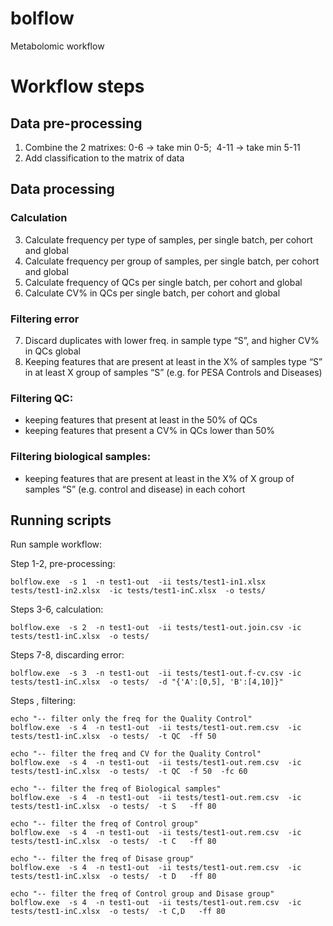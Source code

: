 # bolflow

Metabolomic workflow

<!-- # Path in tierra: TEMPORAL
S:\U_Proteomica\PROYECTOS\PESA_omicas\METABOLOMICS\HILIC\HILIC-POS -->

# Workflow steps

## Data pre-processing
1. Combine the 2 matrixes: 0-6 -> take min 0-5;  4-11 -> take min 5-11
2. Add classification to the matrix of data
 
## Data processing

### Calculation
3. Calculate frequency per type of samples, per single batch, per cohort and global
4. Calculate frequency per group of samples, per single batch, per cohort and global
5. Calculate frequency of QCs per single batch, per cohort and global
6. Calculate CV% in QCs per single batch, per cohort and global

### Filtering error
7. Discard duplicates with lower freq. in sample type “S”, and higher CV% in QCs global
8. Keeping features that are present at least in the X% of samples type “S” in at least X group of samples “S” (e.g. for PESA Controls and Diseases)

### Filtering QC:
- keeping features that present at least in the 50% of QCs 
- keeping features that present a CV% in QCs lower than 50% 

### Filtering biological samples:
- keeping features that are present at least in the X% of X group of samples “S” (e.g. control and disease) in each cohort 



## Running scripts

Run sample workflow:

Step 1-2, pre-processing:
```
bolflow.exe  -s 1  -n test1-out  -ii tests/test1-in1.xlsx  tests/test1-in2.xlsx  -ic tests/test1-inC.xlsx  -o tests/
```

Steps 3-6, calculation:
```
bolflow.exe  -s 2  -n test1-out  -ii tests/test1-out.join.csv -ic tests/test1-inC.xlsx  -o tests/
```

Steps 7-8, discarding error:
```
bolflow.exe  -s 3  -n test1-out  -ii tests/test1-out.f-cv.csv -ic tests/test1-inC.xlsx  -o tests/  -d "{'A':[0,5], 'B':[4,10]}"

```
Steps , filtering:
```
echo "-- filter only the freq for the Quality Control"
bolflow.exe  -s 4  -n test1-out  -ii tests/test1-out.rem.csv  -ic tests/test1-inC.xlsx  -o tests/  -t QC  -ff 50

echo "-- filter the freq and CV for the Quality Control"
bolflow.exe  -s 4  -n test1-out  -ii tests/test1-out.rem.csv  -ic tests/test1-inC.xlsx  -o tests/  -t QC  -f 50  -fc 60

echo "-- filter the freq of Biological samples"
bolflow.exe  -s 4  -n test1-out  -ii tests/test1-out.rem.csv  -ic tests/test1-inC.xlsx  -o tests/  -t S   -ff 80

echo "-- filter the freq of Control group"
bolflow.exe  -s 4  -n test1-out  -ii tests/test1-out.rem.csv  -ic tests/test1-inC.xlsx  -o tests/  -t C   -ff 80

echo "-- filter the freq of Disase group"
bolflow.exe  -s 4  -n test1-out  -ii tests/test1-out.rem.csv  -ic tests/test1-inC.xlsx  -o tests/  -t D   -ff 80

echo "-- filter the freq of Control group and Disase group"
bolflow.exe  -s 4  -n test1-out  -ii tests/test1-out.rem.csv  -ic tests/test1-inC.xlsx  -o tests/  -t C,D   -ff 80
```

<!-- 

# Create dist

Execute the following shell script
```
./build_win-dist.sh 0.1.26
```


pyinstaller.exe -y --distpath d\:/projects/metabolomics/bolflow/dist/win_x64 bolflow.py
cd dist/win_x64
zip -r bolflow-win_x64.zip bolflow

-->


<!-- Run sample workflow:
```
SRCDIR="d:/projects/metabolomics/bolflow"
WSKDIR="${SRCDIR}/tests"
cd ${WSKDIR}
```

Step 1-2, pre-processing:
```
python "${SRCDIR}/join_files.py" -ii test1-in1.xlsx test1-in2.xlsx -ic test1-inC.xlsx -o test1-out.join.csv -v
```

Steps 3-6, calculation:
```
python "${SRCDIR}/calc_freq-cv.py" -i test1-out.join.csv -ic test1-inC.xlsx -o test1-out.freq-cv.csv -v
```

Steps 7-8, discarding error:
```
echo "-- remove duplicates"
python "${SRCDIR}/rem_duplicates.py" -i test1-out.freq-cv.csv -d '{"A":[0,5], "B":[4,10]}' -o test1-out.freq-cv-rem.csv -v

```
Steps , filtering:
```
echo "-- filter only the freq for the Quality Control"
python "${SRCDIR}/filter.py" -i test1-out.freq-cv-rem.csv -ic test1-inC.xlsx -t QC -f 50 -o test1-out.freq-cv-rem.filt_QC.csv
echo "-- filter the freq and CV for the Quality Control"
python "${SRCDIR}/filter.py" -i test1-out.freq-cv-rem.csv -ic test1-inC.xlsx -t QC -cv -f 50 -o test1-out.freq-cv-rem.filt_QC_with_cv.csv
echo "-- filter the freq of Biological samples"
python "${SRCDIR}/filter.py" -i test1-out.freq-cv-rem.csv -ic test1-inC.xlsx -t S -f 80 -o test1-out.freq-cv-rem.filt_grp_biological.csv
echo "-- filter the freq of Control group"
python "${SRCDIR}/filter.py" -i test1-out.freq-cv-rem.csv -ic test1-inC.xlsx -t C -f 80 -o test1-out.freq-cv-rem.filt_grp_control.csv
echo "-- filter the freq of Disase group"
python "${SRCDIR}/filter.py" -i test1-out.freq-cv-rem.csv -ic test1-inC.xlsx -t D -f 80 -o test1-out.freq-cv-rem.filt_grp_disases.csv
``` -->